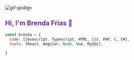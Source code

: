 ![gif-godigo](https://user-images.githubusercontent.com/47353453/97702693-2dbd7000-1a8e-11eb-8fca-e6225a47757b.gif)
<style>
    h2 { color: #6B329F; }
  </style>
<h2> Hi, I'm Brenda Frias 👋 </h2>

```js
const brenda = {
  code: [Javascript, Typescript, HTML, CSS, PHP, C, C#],
  tools: [React, Angular, Node, Vue, MySQL],
  
}
```


